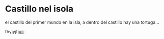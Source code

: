 # Castillo nel isola

el castillo del primer mundo en la isla, a dentro del castillo hay una tortuga...


fhyjyjtjgjjj